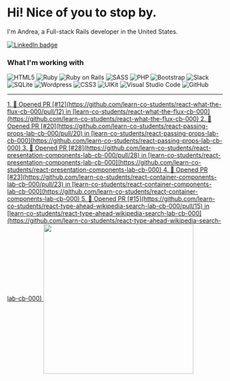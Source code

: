 # Hi! Nice of you to stop by.

I'm Andrea, a Full-stack Rails developer in the United States.

<a href="https://linkedin.com/in/andrea-jasper" target="blank"><img align="center" src="https://img.shields.io/badge/LinkedIn-0077B5?style=for-the-badge&logo=linkedin&logoColor=white" alt="LinkedIn badge" /></a>

### What I'm working with
<img alt="HTML5" src="https://img.shields.io/badge/-HTML5-E34F26?style=flat-square&logo=html5&logoColor=white" /> <img alt="Ruby" src="https://img.shields.io/badge/-RUBY-CC342D?style=flat-square&logo=ruby&logoColor=white" />  <img alt="Ruby on Rails" src="https://img.shields.io/badge/-RUBY_ON_RAILS-CC0000?style=flat-square&logo=ruby-on-rails&logoColor=white" /> <img alt="SASS" src="https://img.shields.io/badge/-SASS-CC6699?style=flat-square&logo=sass&logoColor=white" /> <img alt="PHP" src="https://img.shields.io/badge/-PHP-777BB4?style=flat-square&logo=php&logoColor=white" /> <img alt="Bootstrap" src="https://img.shields.io/badge/-BOOTSTRAP-7952B3?style=flat-square&logo=bootstrap&logoColor=white" /> <img alt="Slack" src="https://img.shields.io/badge/-SLACK-4A154B?style=flat-square&logo=slack&logoColor=white" /> <img alt="SQLite" src="https://img.shields.io/badge/-SQLITE-003B57?style=flat-square&logo=sqlite&logoColor=white" /> <img alt="Wordpress" src="https://img.shields.io/badge/-WORDPRESS-21759B?style=flat-square&logo=wordpress&logoColor=white" /> <img alt="CSS3" src="https://img.shields.io/badge/-CSS3-1572B6?style=flat-square&logo=css3&logoColor=white" /> <img alt="UIKit" src="https://img.shields.io/badge/-UIKIT-2396F3?style=flat-square&logo=uikit&logoColor=white" />
<img alt="Visual Studio Code" src="https://img.shields.io/badge/-VISUAL_STUDIO_CODE-2396F3?style=flat-square&logo=visual-studio-code&logoColor=white" /> <img alt="GitHub" src="https://img.shields.io/badge/-GITHUB-181717?style=flat-square&logo=github&logoColor=white" />

---

<p align=left>
  <a href="https://github.com/andreajasper/github-readme-stats" title="Go to Source">
    <!--START_SECTION:activity-->
1. 💪 Opened PR [#12](https://github.com/learn-co-students/react-what-the-flux-cb-000/pull/12) in [learn-co-students/react-what-the-flux-cb-000](https://github.com/learn-co-students/react-what-the-flux-cb-000)
2. 💪 Opened PR [#20](https://github.com/learn-co-students/react-passing-props-lab-cb-000/pull/20) in [learn-co-students/react-passing-props-lab-cb-000](https://github.com/learn-co-students/react-passing-props-lab-cb-000)
3. 💪 Opened PR [#28](https://github.com/learn-co-students/react-presentation-components-lab-cb-000/pull/28) in [learn-co-students/react-presentation-components-lab-cb-000](https://github.com/learn-co-students/react-presentation-components-lab-cb-000)
4. 💪 Opened PR [#23](https://github.com/learn-co-students/react-container-components-lab-cb-000/pull/23) in [learn-co-students/react-container-components-lab-cb-000](https://github.com/learn-co-students/react-container-components-lab-cb-000)
5. 💪 Opened PR [#15](https://github.com/learn-co-students/react-type-ahead-wikipedia-search-lab-cb-000/pull/15) in [learn-co-students/react-type-ahead-wikipedia-search-lab-cb-000](https://github.com/learn-co-students/react-type-ahead-wikipedia-search-lab-cb-000)
<!--END_SECTION:activity-->
    <img width="350" align="center" src="https://github-readme-stats.vercel.app/api?username=andreajasper&show_icons=true&theme=vision-friendly-dark">
  </a>
</p>
